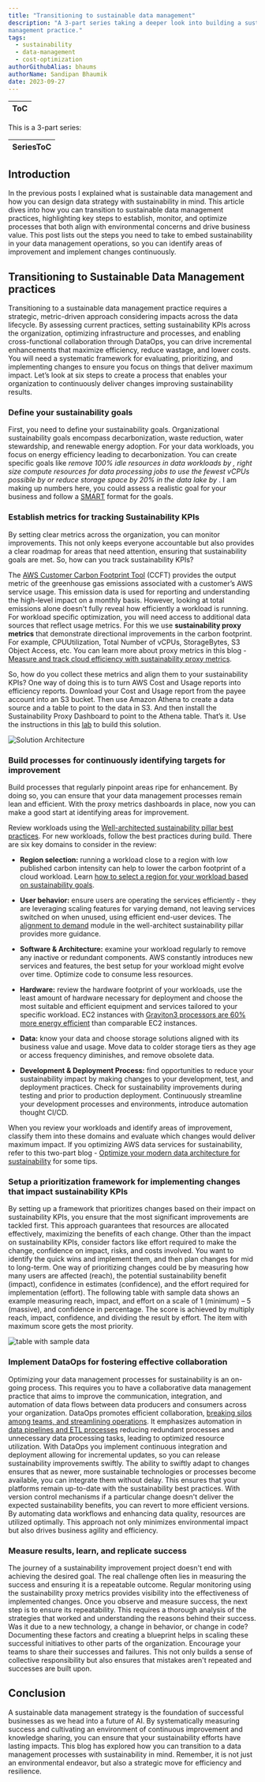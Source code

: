```yaml
---
title: "Transitioning to sustainable data management"
description: "A 3-part series taking a deeper look into building a sustainable data
management practice."
tags:
  - sustainability
  - data-management
  - cost-optimization
authorGithubAlias: bhaums
authorName: Sandipan Bhaumik
date: 2023-09-27
---
```

|ToC|
|---|

This is a 3-part series:

| SeriesToC |
|-----------|

## Introduction

In the previous posts I explained what is sustainable data management and how you can design
data strategy with sustainability in mind. This article dives into how you can transition to
sustainable data management practices, highlighting key steps to establish, monitor, and
optimize processes that both align with environmental concerns and drive business value. This
post lists out the steps you need to take to embed sustainability in your data management
operations, so you can identify areas of improvement and implement changes continuously.

## Transitioning to Sustainable Data Management practices

Transitioning to a sustainable data management practice requires a strategic, metric-driven
approach considering impacts across the data lifecycle. By assessing current practices, setting
sustainability KPIs across the organization, optimizing infrastructure and processes, and
enabling cross-functional collaboration through DataOps, you can drive incremental
enhancements that maximize efficiency, reduce wastage, and lower costs. You will need a
systematic framework for evaluating, prioritizing, and implementing changes to ensure you
focus on things that deliver maximum impact.
Let’s look at six steps to create a process that enables your organization to continuously deliver
changes improving sustainability results.

### Define your sustainability goals

First, you need to define your sustainability goals. Organizational sustainability goals
encompass decarbonization, waste reduction, water stewardship, and renewable energy
adoption. For your data workloads, you focus on energy efficiency leading to decarbonization.
You can create specific goals like *remove 100% idle resources in data workloads by <date>,
right size compute resources for data processing jobs to use the fewest vCPUs possible by
<date> or reduce storage space by 20% in the data lake by <data>*. I am making up numbers
here, you could assess a realistic goal for your business and follow a [SMART](https://business.adobe.com/blog/basics/smart-goals) format for the
goals.

### Establish metrics for tracking Sustainability KPIs

By setting clear metrics across the organization, you can monitor improvements. This not only
keeps everyone accountable but also provides a clear roadmap for areas that need attention,
ensuring that sustainability goals are met. So, how can you track sustainability KPIs?

The [AWS Customer Carbon Footprint Tool](https://aws.amazon.com/aws-cost-management/aws-customer-carbon-footprint-tool/) (CCFT) provides the output metric of the
greenhouse gas emissions associated with a customer’s AWS service usage. This emission data is used for reporting and understanding the high-level impact on a monthly basis. However,
looking at total emissions alone doesn't fully reveal how efficiently a workload is running. For
workload specific optimization, you will need access to additional data sources that reflect
usage metrics. For this we use **sustainability proxy metrics** that demonstrate directional
improvements in the carbon footprint. For example, CPUUtilization, Total Number of vCPUs,
StorageBytes, S3 Object Access, etc. You can learn more about proxy metrics in this blog -
[Measure and track cloud efficiency with sustainability proxy metrics](https://aws.amazon.com/blogs/aws-cloud-financial-management/measure-and-track-cloud-efficiency-with-sustainability-proxy-metrics-part-i-what-are-proxy-metrics/).

So, how do you collect these metrics and align them to your sustainability KPIs? One way of
doing this is to turn AWS Cost and Usage reports into efficiency reports. Download your Cost
and Usage report from the payee account into an S3 bucket. Then use Amazon Athena to create
a data source and a table to point to the data in S3. And then install the Sustainability Proxy
Dashboard to point to the Athena table. That’s it. Use the instructions in this [lab](https://catalog.workshops.aws/well-architected-sustainability/en-US/5-process-and-culture/cur-reports-as-efficiency-reports) to build this
solution.

![Solution Architecture](images/lab-solution-architecture.png)

### Build processes for continuously identifying targets for improvement

Build processes that regularly pinpoint areas ripe for enhancement. By doing so, you can ensure
that your data management processes remain lean and efficient. With the proxy metrics
dashboards in place, now you can make a good start at identifying areas for improvement.

Review workloads using the [Well-architected sustainability pillar best practices](https://docs.aws.amazon.com/wellarchitected/latest/sustainability-pillar/sustainability-pillar.html). For new
workloads, follow the best practices during build.
There are six key domains to consider in the review:

- **Region selection:** running a workload close to a region with low published carbon
intensity can help to lower the carbon footprint of a cloud workload. Learn [how to select
a region for your workload based on sustainability goals](https://aws.amazon.com/blogs/architecture/how-to-select-a-region-for-your-workload-based-on-sustainability-goals/).

- **User behavior:** ensure users are operating the services efficiently - they are leveraging
scaling features for varying demand, not leaving services switched on when unused,
using efficient end-user devices. The [alignment to demand](https://docs.aws.amazon.com/wellarchitected/latest/sustainability-pillar/alignment-to-demand.html) module in the well-architect
sustainability pillar provides more guidance.

- **Software & Architecture:** examine your workload regularly to remove any inactive or redundant components. AWS constantly introduces new services and features, the best setup for your workload might evolve over time. Optimize code to consume less resources.

- **Hardware:** review the hardware footprint of your workloads, use the least amount of hardware necessary for deployment and choose the most suitable and efficient equipment and services tailored to your specific workload. EC2 instances with [Graviton3 processors are 60% more energy efficient](https://aws.amazon.com/ec2/graviton/) than comparable EC2 instances.

- **Data:** know your data and choose storage solutions aligned with its business value and usage. Move data to colder storage tiers as they age or access frequency diminishes, and remove obsolete data.

- **Development & Deployment Process:** find opportunities to reduce your sustainability impact by making changes to your development, test, and deployment practices. Check for sustainability improvements during testing and prior to production deployment. Continuously streamline your development processes and environments, introduce automation thought CI/CD.

When you review your workloads and identify areas of improvement, classify them into these
domains and evaluate which changes would deliver maximum impact. If you optimizing AWS
data services for sustainability, refer to this two-part blog - [Optimize your modern data
architecture for sustainability](https://aws.amazon.com/blogs/architecture/optimize-your-modern-data-architecture-for-sustainability-part-1-data-ingestion-and-data-lake/) for some tips.

### Setup a prioritization framework for implementing changes that impact sustainability KPIs

By setting up a framework that prioritizes changes based on their impact on sustainability KPIs,
you ensure that the most significant improvements are tackled first. This approach guarantees
that resources are allocated effectively, maximizing the benefits of each change. Other than the
impact on sustainability KPIs, consider factors like effort required to make the change,
confidence on impact, risks, and costs involved. You want to identify the quick wins and
implement them, and then plan changes for mid to long-term.
One way of prioritizing changes could be by measuring how many users are affected (reach),
the potential sustainability benefit (impact), confidence in estimates (confidence), and the effort
required for implementation (effort). The following table with sample data shows an example
measuring reach, impact, and effort on a scale of 1 (minimum) – 5 (massive), and confidence
in percentage. The score is achieved by multiply reach, impact, confidence, and dividing the
result by effort. The item with maximum score gets the most priority.

![table with sample data](images/table.png)

### Implement DataOps for fostering effective collaboration

Optimizing your data management processes for sustainability is an on-going process. This
requires you to have a collaborative data management practice that aims to improve the
communication, integration, and automation of data flows between data producers and
consumers across your organization. DataOps promotes efficient collaboration, [breaking silos
among teams, and streamlining operations](https://aws.amazon.com/blogs/big-data/build-a-dataops-platform-to-break-silos-between-engineers-and-analysts/). It emphasizes automation in [data pipelines and ETL
processes](https://aws.amazon.com/blogs/devops/deploying-data-lake-etl-jobs-using-cdk-pipelines/) reducing redundant processes and unnecessary data processing tasks, leading to
optimized resource utilization. With DataOps you implement continuous integration and
deployment allowing for incremental updates, so you can release sustainability improvements
swiftly. The ability to swiftly adapt to changes ensures that as newer, more sustainable
technologies or processes become available, you can integrate them without delay. This ensures
that your platforms remain up-to-date with the sustainability best practices. With version
control mechanisms if a particular change doesn't deliver the expected sustainability benefits,
you can revert to more efficient versions. By automating data workflows and enhancing data
quality, resources are utilized optimally. This approach not only minimizes environmental
impact but also drives business agility and efficiency.

### Measure results, learn, and replicate success

The journey of a sustainability improvement project doesn't end with achieving the desired
goal. The real challenge often lies in measuring the success and ensuring it is a repeatable
outcome. Regular monitoring using the sustainability proxy metrics provides visibility into the
effectiveness of implemented changes. Once you observe and measure success, the next step
is to ensure its repeatability. This requires a thorough analysis of the strategies that worked and
understanding the reasons behind their success. Was it due to a new technology, a change in
behavior, or change in code? Documenting these factors and creating a blueprint helps in
scaling these successful initiatives to other parts of the organization.
Encourage your teams to share their successes and failures. This not only builds a sense of
collective responsibility but also ensures that mistakes aren't repeated and successes are built
upon.


## Conclusion

A sustainable data management strategy is the foundation of successful businesses as we head
into a future of AI. By systematically measuring success and cultivating an environment of
continuous improvement and knowledge sharing, you can ensure that your sustainability efforts
have lasting impacts. This blog has explored how you can transition to a data management
processes with sustainability in mind. Remember, it is not just an environmental endeavor, but
also a strategic move for efficiency and resilience.
